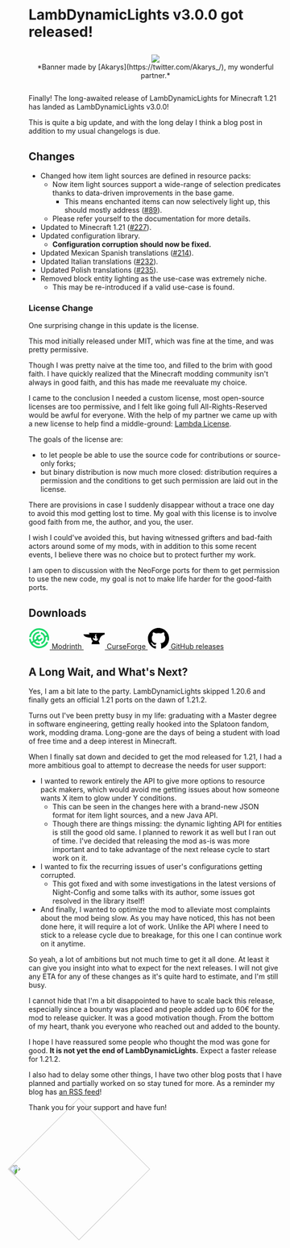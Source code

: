 # LambDynamicLights v3.0.0 got released!

<!--description: The long-awaited release of LambDynamicLights for Minecraft 1.21 has finally landed as LambDynamicLights v3.0.0! Discover its changelog, some talks about why it took so long, and the future of the mod.-->
<!--embed_image: /assets/blog/2024/10/ldl_1.21_promo.png "LambDynamicLights 3.0.0 promotional picture." -->
<!--author: lambdaurora -->
<!--tag: minecraft modding, lambdynamiclights -->
<!--date: 2024-10-09 22:45:00 GMT+0200 -->
<!--modified: 2024-10-11 22:00:00 GMT+0200 -->

<div align="center" style="margin-top: 2em; margin-bottom: 2em;">
<img class="ls_responsive_img" style="max-width: 40em;" src="/assets/blog/2024/10/ldl_1.21_promo.png">
<span style="display: block;">*Banner made by [Akarys](https://twitter.com/Akarys_/), my wonderful partner.*</span>
</div>

Finally! The long-awaited release of LambDynamicLights for Minecraft 1.21 has landed as LambDynamicLights v3.0.0!

This is quite a big update, and with the long delay I think a blog post in addition to my usual changelogs is due.

## Changes

- Changed how item light sources are defined in resource packs:
  - Now item light sources support a wide-range of selection predicates thanks to data-driven improvements in the base game.
    - This means enchanted items can now selectively light up, this should mostly address ([#89](https://github.com/LambdAurora/LambDynamicLights/issues/89)).
  - Please refer yourself to the documentation for more details.
- Updated to Minecraft 1.21 ([#227](https://github.com/LambdAurora/LambDynamicLights/pull/227)).
- Updated configuration library.
  - **Configuration corruption should now be fixed.**
- Updated Mexican Spanish translations ([#214](https://github.com/LambdAurora/LambDynamicLights/pull/214)).
- Updated Italian translations ([#232](https://github.com/LambdAurora/LambDynamicLights/pull/232)).
- Updated Polish translations ([#235](https://github.com/LambdAurora/LambDynamicLights/pull/235)).
- Removed block entity lighting as the use-case was extremely niche.
  - This may be re-introduced if a valid use-case is found.

### License Change

One surprising change in this update is the license.

This mod initially released under MIT, which was fine at the time, and was pretty permissive.

Though I was pretty naive at the time too, and filled to the brim with good faith.
I have quickly realized that the Minecraft modding community isn't always in good faith, and this has made me reevaluate my choice.

I came to the conclusion I needed a custom license, most open-source licenses are too permissive, and I felt like going full All-Rights-Reserved would be awful
for everyone. With the help of my partner we came up with a new license to help find a middle-ground: [Lambda License](https://github.com/LambdAurora/LambDynamicLights/blob/bbefb8860bca2e797f8a2ba8a59d1120b6e1c7b4/LICENSE).

The goals of the license are:
- to let people be able to use the source code for contributions or source-only forks;
- but binary distribution is now much more closed: distribution requires a permission and the conditions to get such permission are laid out in the license.

There are provisions in case I suddenly disappear without a trace one day to avoid this mod getting lost to time.
My goal with this license is to involve good faith from me, the author, and you, the user.

I wish I could've avoided this, but having witnessed grifters and bad-faith actors around some of my mods, with in addition to this some recent events,
I believe there was no choice but to protect further my work.

I am open to discussion with the NeoForge ports for them to get permission to use the new code, my goal is not to make life harder for the good-faith ports.

## Downloads

<div class="ls_download_container">
	<a
		href="https://modrinth.com/mod/lambdynamiclights/version/3.0.1+1.21.1"
		title="LambDynamicLights Modrinth page"
		class="ls_download_item"
	>
		<svg aria-hidden="true" viewBox="16 -2 150 150" version="1.1" data-view-component="true" width="42" height="42">
			<path fill-rule="evenodd" fill="#1bd96a" d="M159.07,89.29A70.94,70.94,0,1,0,20,63.52H32A58.78,58.78,0,0,1,145.23,49.93l-11.66,3.12a46.54,46.54,0,0,0-29-26.52l-2.15,12.13a34.31,34.31,0,0,1,2.77,63.26l3.19,11.9a46.52,46.52,0,0,0,28.33-49l11.62-3.1A57.94,57.94,0,0,1,147.27,85Z"></path><path fill-rule="evenodd" fill="#1bd96a" d="M108.92,139.3A70.93,70.93,0,0,1,19.79,76h12a59.48,59.48,0,0,0,1.78,9.91,58.73,58.73,0,0,0,3.63,9.91l10.68-6.41a46.58,46.58,0,0,1,44.72-65L90.43,36.54A34.38,34.38,0,0,0,57.36,79.75C57.67,80.88,58,82,58.43,83l13.66-8.19L68,63.93l12.9-13.25,16.31-3.51L101.9,53l-7.52,7.61-6.55,2.06-4.69,4.82,2.3,6.38s4.64,4.94,4.65,4.94l6.57-1.74,4.67-5.13,10.2-3.24,3,6.84L104.05,88.43,86.41,94l-7.92-8.81L64.7,93.48a34.44,34.44,0,0,0,28.72,11.59L96.61,117A46.6,46.6,0,0,1,54.13,99.83l-10.64,6.38a58.81,58.81,0,0,0,99.6-9.77l11.8,4.29A70.77,70.77,0,0,1,108.92,139.3Z"></path>
		</svg>
		Modrinth
	</a>
	<a
		href="https://www.curseforge.com/minecraft/mc-mods/lambdynamiclights/files/5798757"
		title="LambDynamicLights CurseForge page"
		class="ls_download_item"
	>
		<svg aria-hidden="true" viewBox="-2017 853 43 23" version="1.1" data-view-component="true" src="https://www.curseforge.com/Content/2-0-8083-18015/Skins/CurseForge/images/anvil.svg" width="42" height="42" style="fill: var(--ls_theme_primary);">
			<path fill-rule="evenodd" d="M-2005.7,853l0.7,3c-3.5,0-12,0-12,0s0.2,0.9,0.3,1c0.3,0.5,0.6,1.1,1,1.5c1.9,2.2,5.2,3.1,7.9,3.6  c1.9,0.4,3.8,0.5,5.7,0.6l2.2,5.9h1.2l0.7,1.9h-1l-1.7,5.5h16.7l-1.7-5.5h-1l0.7-1.9h1.2c0,0,1-6.1,4.1-8.9c3-2.8,6.7-3.2,6.7-3.2  V853H-2005.7z M-1988.9,868.1c-0.8,0.5-1.7,0.5-2.3,0.9c-0.4,0.2-0.6,0.8-0.6,0.8c-0.4-0.9-0.9-1.2-1.5-1.4  c-0.6-0.2-1.7-0.1-3.2-1.4c-1-0.9-1.1-2.1-1-2.7v-0.1c0-0.1,0-0.1,0-0.2s0-0.2,0.1-0.3l0,0l0,0c0.2-0.6,0.7-1.2,1.7-1.6  c0,0-0.7,1,0,2c0.4,0.6,1.2,0.9,1.9,0.5c0.3-0.2,0.5-0.6,0.6-0.9c0.2-0.7,0.2-1.4-0.4-1.9c-0.9-0.8-1.1-1.9-0.5-2.6  c0,0,0.2,0.9,1.1,0.8c0.6,0,0.6-0.2,0.4-0.4c-0.1-0.3-1.4-2.2,0.5-3.6c0,0,1.2-0.8,2.6-0.7c-0.8,0.1-1.7,0.6-2,1.4c0,0,0,0,0,0.1  c-0.3,0.8-0.1,1.7,0.5,2.5c0.4,0.6,0.9,1.1,1.1,1.9c-0.3-0.1-0.5,0-0.7,0.2c-0.2,0.2-0.3,0.6-0.2,0.9c0.1,0.2,0.3,0.4,0.5,0.4  c0.1,0,0.1,0,0.2,0h0.1c0.3-0.1,0.5-0.5,0.4-0.8c0.2,0.2,0.3,0.7,0.2,1c0,0.3-0.2,0.6-0.3,0.8c-0.1,0.2-0.3,0.4-0.4,0.6  s-0.2,0.4-0.2,0.6c0,0.2,0,0.5,0.1,0.7c0.4,0.6,1.2,0,1.4-0.5c0.3-0.6,0.2-1.3-0.2-1.9c0,0,0.7,0.4,1.2,1.8  C-1987.4,866.2-1988.1,867.6-1988.9,868.1z"></path>
		</svg>
		CurseForge
	</a>
	<a
		href="https://github.com/LambdAurora/LambDynamicLights/releases/tag/v3.0.1%2B1.21.1"
		title="LambDynamicLights GitHub page"
		class="ls_download_item"
	>
		<svg aria-hidden="true" viewBox="0 0 16 16" version="1.1" data-view-component="true" width="42" height="42" style="fill: var(--ls_theme_primary);">
			<path fill-rule="evenodd" d="M8 0C3.58 0 0 3.58 0 8c0 3.54 2.29 6.53 5.47 7.59.4.07.55-.17.55-.38 0-.19-.01-.82-.01-1.49-2.01.37-2.53-.49-2.69-.94-.09-.23-.48-.94-.82-1.13-.28-.15-.68-.52-.01-.53.63-.01 1.08.58 1.23.82.72 1.21 1.87.87 2.33.66.07-.52.28-.87.51-1.07-1.78-.2-3.64-.89-3.64-3.95 0-.87.31-1.59.82-2.15-.08-.2-.36-1.02.08-2.12 0 0 .67-.21 2.2.82.64-.18 1.32-.27 2-.27.68 0 1.36.09 2 .27 1.53-1.04 2.2-.82 2.2-.82.44 1.1.16 1.92.08 2.12.51.56.82 1.27.82 2.15 0 3.07-1.87 3.75-3.65 3.95.29.25.54.73.54 1.48 0 1.07-.01 1.93-.01 2.2 0 .21.15.46.55.38A8.013 8.013 0 0016 8c0-4.42-3.58-8-8-8z"></path>
		</svg>
		GitHub releases
	</a>
</div>

## A Long Wait, and What's Next?

Yes, I am a bit late to the party. LambDynamicLights skipped 1.20.6 and finally gets an official 1.21 ports on the dawn of 1.21.2.

Turns out I've been pretty busy in my life: graduating with a Master degree in software engineering, getting really hooked into the Splatoon fandom, work, modding drama.
Long-gone are the days of being a student with load of free time and a deep interest in Minecraft.

When I finally sat down and decided to get the mod released for 1.21, I had a more ambitious goal to attempt to decrease the needs for user support:
- I wanted to rework entirely the API to give more options to resource pack makers, which would avoid me getting issues about how someone wants X item to glow under Y conditions.
  - This can be seen in the changes here with a brand-new JSON format for item light sources, and a new Java API.
  - Though there are things missing: the dynamic lighting API for entities is still the good old same. I planned to rework it as well but I ran out of time.
    I've decided that releasing the mod as-is was more important and to take advantage of the next release cycle to start work on it.
- I wanted to fix the recurring issues of user's configurations getting corrupted.
  - This got fixed and with some investigations in the latest versions of Night-Config and some talks with its author, some issues got resolved in the library itself!
- And finally, I wanted to optimize the mod to alleviate most complaints about the mod being slow.
  As you may have noticed, this has not been done here, it will require a lot of work. Unlike the API where I need to stick to a release cycle due to breakage, for this one I can continue work on it anytime.

So yeah, a lot of ambitions but not much time to get it all done.
At least it can give you insight into what to expect for the next releases. I will not give any ETA for any of these changes as it's quite hard to estimate, and I'm still busy.

I cannot hide that I'm a bit disappointed to have to scale back this release, especially since a bounty was placed and people added up to 60€ for the mod to release quicker.
It was a good motivation though. From the bottom of my heart, thank you everyone who reached out and added to the bounty.

I hope I have reassured some people who thought the mod was gone for good. **It is not yet the end of LambDynamicLights.**
Expect a faster release for 1.21.2.

I also had to delay some other things, I have two other blog posts that I have planned and partially worked on so stay tuned for more.
As a reminder my blog has [an RSS feed](/blog/feed.xml)!

Thank you for your support and have fun!

<img class="ls_img" src="/assets/squib/aurora_eepy.png" style="width: 200px; transform: rotate(-45deg);" />
